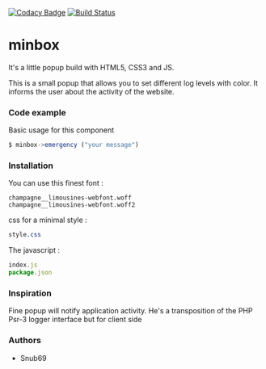 [![Codacy Badge](https://api.codacy.com/project/badge/Grade/62edf390ca324b82b2d3c223e71b7211)](https://www.codacy.com/app/Snub69/minbox?utm_source=github.com&amp;utm_medium=referral&amp;utm_content=Snub69/minbox&amp;utm_campaign=Badge_Grade)
[![Build Status](https://travis-ci.org/Snub69/minbox.svg?branch=master)](https://travis-ci.org/Snub69/minbox)

# minbox

It's a little popup build with HTML5, CSS3 and JS.

This is a small popup that allows you to set different log levels with color. It informs the user about the activity of the website.
### Code example
Basic usage for this component
```js
$ minbox->emergency ("your message")
```
### Installation
You can use this finest font :

```font
champagne__limousines-webfont.woff
champagne__limousines-webfont.woff2
```
css for a minimal style :
```css
style.css
```
The javascript :
```js
index.js
package.json
```
### Inspiration
Fine popup will notify application activity. He's a transposition of the PHP Psr-3 logger interface but for client side

### Authors
* Snub69
